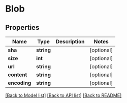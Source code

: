 # Blob

## Properties

Name | Type | Description | Notes
------------ | ------------- | ------------- | -------------
**sha** | **string** |  | [optional] 
**size** | **int** |  | [optional] 
**url** | **string** |  | [optional] 
**content** | **string** |  | [optional] 
**encoding** | **string** |  | [optional] 

[[Back to Model list]](../../README.md#documentation-for-models) [[Back to API list]](../../README.md#documentation-for-api-endpoints) [[Back to README]](../../README.md)



